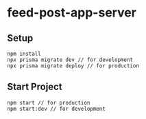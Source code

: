 # feed-post-app-server

## Setup
```
npm install
npx prisma migrate dev // for development
npx prisma migrate deploy // for production
```


## Start Project
```
npm start // for production
npm start:dev // for development 
```
